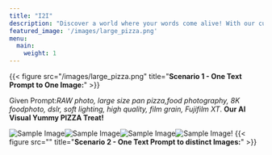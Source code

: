 ```yaml
---
title: "I2I"
description: "Discover a world where your words come alive! With our cutting-edge AI technology, transform your textual ideas into captivating visuals in just a few clicks.Whether you’re looking for a single image or exploring distinct designs for your prompt, we’ve got you covered.Dive into a seamless experience tailored to your creative vision."
featured_image: '/images/large_pizza.png'
menu:
  main:
    weight: 1
---
```

{{< figure src="/images/large_pizza.png" title="**Scenario 1 - One Text Prompt to One Image:**" >}}

Given Prompt:_RAW photo, large size pan pizza,food photography, 8K foodphoto, dslr, soft lighting, high quality, film grain, Fujifilm XT_.
**Our AI Visual Yummy PIZZA Treat!**

![Sample Image](/images/twin1.png)![Sample Image](/images/twin2.png)![Sample Image](/images/twin3.png)![Sample Image](/images/twin4.png)!
{{< figure src="" title="**Scenario 2 - One Text Prompt to distinct Images:**" >}}
